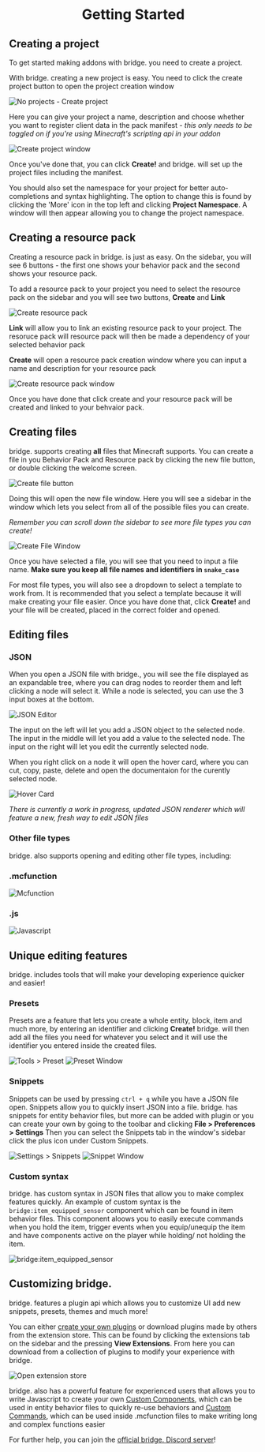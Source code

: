 <h1 align="center">Getting Started</h1>

## Creating a project

To get started making addons with bridge. you need to create a project.

With bridge. creating a new project is easy.
You need to click the create project button to open the project creation window

![No projects - Create project](https://github.com/bridge-core/bridge./blob/master/images/getting_started_1.png)

Here you can give your project a name, description and choose whether you want to register client data in the pack manifest - _this only needs to be toggled on if you're using Minecraft's scripting api in your addon_

![Create project window](https://github.com/bridge-core/bridge./blob/master/images/getting_started_2.png)

Once you've done that, you can click **Create!** and bridge. will set up the project files including the manifest.

You should also set the namespace for your project for better auto-completions and syntax highlighting. The option to change this is found by clicking the 'More' icon in the top left and clicking **Project Namespace**. A window will then appear allowing you to change the project namespace.

## Creating a resource pack

Creating a resource pack in bridge. is just as easy.
On the sidebar, you will see 6 buttons - the first one shows your behavior pack and the second shows your resource pack.

To add a resource pack to your project you need to select the resource pack on the sidebar and you will see two buttons, **Create** and **Link**

![Create resource pack](https://github.com/bridge-core/bridge./blob/master/images/getting_started_3.png)

**Link** will allow you to link an existing resource pack to your project. The resoruce pack will resource pack will then be made a dependency of your selected behavior pack

**Create** will open a resource pack creation window where you can input a name and description for your resource pack

![Create resource pack window](https://github.com/bridge-core/bridge./blob/master/images/getting_started_4.png)

Once you have done that click create and your resource pack will be created and linked to your behvaior pack.

## Creating files

bridge. supports creating **all** files that Minecraft supports.
You can create a file in you Behavior Pack and Resource pack by clicking the new file button, or double clicking the welcome screen.

![Create file button](https://github.com/bridge-core/bridge./blob/master/images/getting_started_5.png)

Doing this will open the new file window. Here you will see a sidebar in the window which lets you select from all of the possible files you can create.

_Remember you can scroll down the sidebar to see more file types you can create!_

![Create File Window](https://github.com/bridge-core/bridge./blob/master/images/getting_started_6.png)

Once you have selected a file, you will see that you need to input a file name.
**Make sure you keep all file names and identifiers in `snake_case`**

For most file types, you will also see a dropdown to select a template to work from. It is recommended that you select a template because it will make creating your file easier.
Once you have done that, click **Create!** and your file will be created, placed in the correct folder and opened.

## Editing files

### JSON

When you open a JSON file with bridge., you will see the file displayed as an expandable tree, where you can drag nodes to reorder them and left clicking a node will select it. While a node is selected, you can use the 3 input boxes at the bottom.

![JSON Editor](https://github.com/bridge-core/bridge./blob/master/images/getting_started_7.png)

The input on the left will let you add a JSON object to the selected node.
The input in the middle will let you add a value to the selected node.
The input on the right will let you edit the currently selected node.

When you right click on a node it will open the hover card, where you can cut, copy, paste, delete and open the documentaion for the curently selected node.

![Hover Card](https://github.com/bridge-core/bridge./blob/master/images/getting_started_8.png)

_There is currently a work in progress, updated JSON renderer which will feature a new, fresh way to edit JSON files_

### Other file types

bridge. also supports opening and editing other file types, including:

### .mcfunction

![Mcfunction](https://github.com/bridge-core/bridge./blob/master/images/getting_started_9.png)

### .js

![Javascript](https://github.com/bridge-core/bridge./blob/master/images/getting_started_10.png)

## Unique editing features

bridge. includes tools that will make your developing experience quicker and easier!

### Presets

Presets are a feature that lets you create a whole entity, block, item and much more, by entering an identifier and clicking **Create!** bridge. will then add all the files you need for whatever you select and it will use the identifier you entered inside the created files.

![Tools > Preset](https://github.com/bridge-core/bridge./blob/master/images/getting_started_11.png)
![Preset Window](https://github.com/bridge-core/bridge./blob/master/images/getting_started_12.png)

### Snippets

Snippets can be used by pressing `ctrl + q` while you have a JSON file open. Snippets allow you to quickly insert JSON into a file. bridge. has snippets for entity behavior files, but more can be added with plugin or you can create your own by going to the toolbar and clicking **File > Preferences > Settings** Then you can select the Snippets tab in the window's sidebar click the plus icon under Custom Snippets.

![Settings > Snippets](https://github.com/bridge-core/bridge./blob/master/images/getting_started_13.png)
![Snippet Window](https://github.com/bridge-core/bridge./blob/master/images/getting_started_14.png)

### Custom syntax

bridge. has custom syntax in JSON files that allow you to make complex features quickly.
An example of custom syntax is the `bridge:item_equipped_sensor` component which can be found in item behavior files. This component aloows you to easily execute commands when you hold the item, trigger events when you equip/unequip the item and have components active on the player while holding/ not holding the item.

![bridge:item_equipped_sensor](https://github.com/bridge-core/bridge./blob/master/images/getting_started_15.png)

## Customizing bridge.

bridge. features a plugin api which allows you to customize UI add new snippets, presets, themes and much more!

You can either <a href="https://github.com/bridge-core/bridge./blob/master/plugin_docs/main.md">create your own plugins</a> or download plugins made by others from the extension store.
This can be found by clicking the extensions tab on the sidebar and the pressing **View Extensions**. From here you can download from a collection of plugins to modify your experience with bridge.

![Open extension store](https://github.com/bridge-core/bridge./blob/master/images/getting_started_16.png)

bridge. also has a powerful feature for experienced users that allows you to write Javascript to create your own <a href="https://github.com/bridge-core/bridge./blob/master/plugin_docs/custom_components.md">Custom Components</a>, which can be used in entity behavior files to quickly re-use behaviors and <a href="https://github.com/bridge-core/bridge./blob/master/plugin_docs/custom_commands.md">Custom Commands</a>, which can be used inside .mcfunction files to make writing long and complex functions easier

For further help, you can join the <a href="https://discord.gg/jj2PmqU">official bridge. Discord server</a>!

